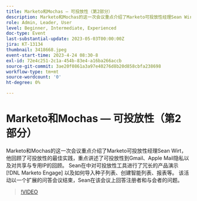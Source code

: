 ```yaml
---
title: Marketo和Mochas — 可投放性（第2部分）
description: Marketo和Mochas的这一次会议重点介绍了Marketo可投放性经理Sean Wirt，他回顾了可投放性的最佳实践，重点讲述了可投放性到Gmail、Apple Mail隐私以及对共享与专用IP的回顾。 Sean在中对可投放性工具进行了冗长的产品演示 [!DNL Marketo Engage] 以及如何导入种子列表、创建智能列表、报表等。 该活动以一个扩展的问答会议结束，Sean在该会议上回答注册者和与会者的问题。
role: Admin, Leader, User
level: Beginner, Intermediate, Experienced
doc-type: Event
last-substantial-update: 2023-05-03T00:00:00Z
jira: KT-13134
thumbnail: 3418668.jpeg
event-start-time: 2023-4-24 08:30-8
exl-id: 72e4c251-2c1a-454b-83e4-a16ba266accb
source-git-commit: 3ae20f0861a3a97e40276d8b20d858cbfa238698
workflow-type: tm+mt
source-wordcount: '0'
ht-degree: 0%

---
```


# Marketo和Mochas — 可投放性（第2部分）

Marketo和Mochas的这一次会议重点介绍了Marketo可投放性经理Sean Wirt，他回顾了可投放性的最佳实践，重点讲述了可投放性到Gmail、Apple Mail隐私以及对共享与专用IP的回顾。 Sean在中对可投放性工具进行了冗长的产品演示 [!DNL Marketo Engage] 以及如何导入种子列表、创建智能列表、报表等。 该活动以一个扩展的问答会议结束，Sean在该会议上回答注册者和与会者的问题。

>[!VIDEO](https://video.tv.adobe.com/v/3418668/?learn=on)
